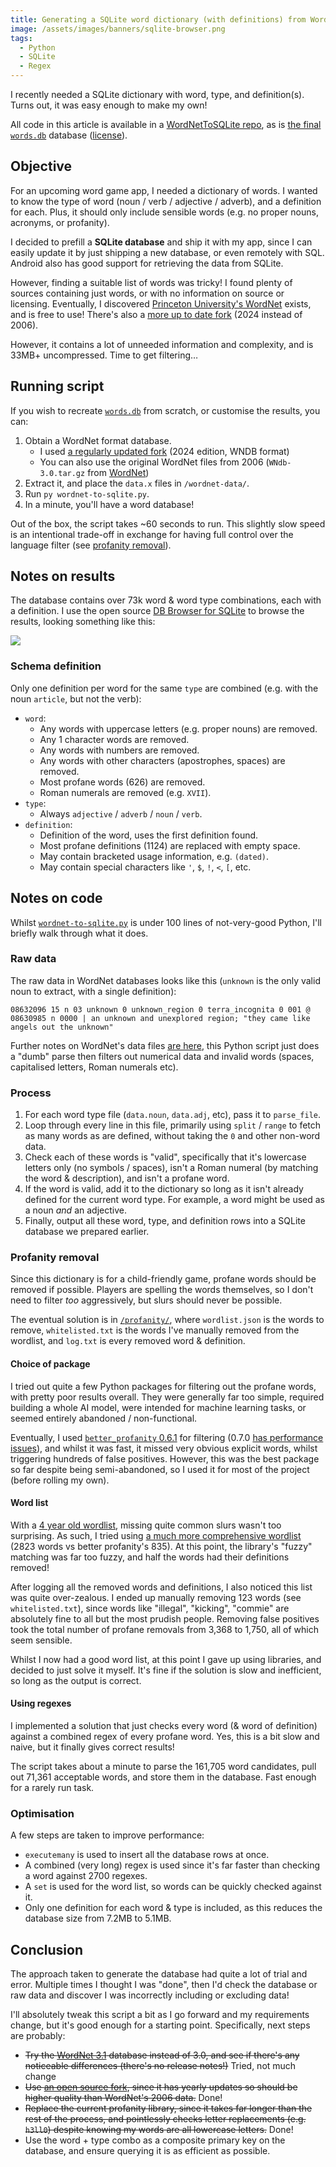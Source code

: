 ```yaml
---
title: Generating a SQLite word dictionary (with definitions) from WordNet using Python
image: /assets/images/banners/sqlite-browser.png
tags:
  - Python
  - SQLite
  - Regex
---
```


I recently needed a SQLite dictionary with word, type, and definition(s). Turns out, it was easy enough to make my own!

All code in this article is available in a [WordNetToSQLite repo](https://github.com/jakesteam/WordNetToSQLite/), as is [the final `words.db`](https://github.com/JakeSteam/WordNetToSQLite/blob/main/words.db) database ([license](https://github.com/JakeSteam/WordNetToSQLite/blob/main/LICENSE)).

## Objective

For an upcoming word game app, I needed a dictionary of words. I wanted to know the type of word (noun / verb / adjective / adverb), and a definition for each. Plus, it should only include sensible words (e.g. no proper nouns, acronyms, or profanity).

I decided to prefill a **SQLite database** and ship it with my app, since I can easily update it by just shipping a new database, or even remotely with SQL. Android also has good support for retrieving the data from SQLite.

However, finding a suitable list of words was tricky! I found plenty of sources containing just words, or with no information on source or licensing. Eventually, I discovered [Princeton University's WordNet](https://wordnet.princeton.edu/) exists, and is free to use! There's also a [more up to date fork](https://github.com/globalwordnet/english-wordnet) (2024 instead of 2006).

However, it contains a lot of unneeded information and complexity, and is 33MB+ uncompressed. Time to get filtering…

## Running script

If you wish to recreate [`words.db`](https://github.com/JakeSteam/WordNetToSQLite/blob/main/words.db) from scratch, or customise the results, you can:

1. Obtain a WordNet format database.
   - I used [a regularly updated fork](https://github.com/globalwordnet/english-wordnet) (2024 edition, WNDB format)
   - You can also use the original WordNet files from 2006 (`WNdb-3.0.tar.gz` from [WordNet](https://wordnet.princeton.edu/download/current-version))
2. Extract it, and place the `data.x` files in `/wordnet-data/`.
3. Run `py wordnet-to-sqlite.py`.
4. In a minute, you'll have a word database!

Out of the box, the script takes ~60 seconds to run. This slightly slow speed is an intentional trade-off in exchange for having full control over the language filter (see [profanity removal](#profanity-removal)).

## Notes on results

The database contains over 73k word & word type combinations, each with a definition. I use the open source [DB Browser for SQLite](https://sqlitebrowser.org/) to browse the results, looking something like this:

[![](/assets//images/2024/sqlite-browser.png)](/assets//images/2024/sqlite-browser.png)

### Schema definition

Only one definition per word for the same `type` are combined (e.g. with the noun `article`, but not the verb):

- `word`:
  - Any words with uppercase letters (e.g. proper nouns) are removed.
  - Any 1 character words are removed.
  - Any words with numbers are removed.
  - Any words with other characters (apostrophes, spaces) are removed.
  - Most profane words (626) are removed.
  - Roman numerals are removed (e.g. `XVII`).
- `type`:
  - Always `adjective` / `adverb` / `noun` / `verb`.
- `definition`:
  - Definition of the word, uses the first definition found.
  - Most profane definitions (1124) are replaced with empty space.
  - May contain bracketed usage information, e.g. `(dated)`.
  - May contain special characters like `'`, `$`, `!`, `<`, `[`, etc.

## Notes on code

Whilst [`wordnet-to-sqlite.py`](https://github.com/JakeSteam/WordNetToSQLite/blob/main/wordnet-to-sqlite.py) is under 100 lines of not-very-good Python, I'll briefly walk through what it does.

### Raw data

The raw data in WordNet databases looks like this (`unknown` is the only valid noun to extract, with a single definition):

```text
08632096 15 n 03 unknown 0 unknown_region 0 terra_incognita 0 001 @ 08630985 n 0000 | an unknown and unexplored region; "they came like angels out the unknown"
```

Further notes on WordNet's data files [are here](https://wordnet.princeton.edu/documentation/wndb5wn), this Python script just does a "dumb" parse then filters out numerical data and invalid words (spaces, capitalised letters, Roman numerals etc).

### Process

1. For each word type file (`data.noun`, `data.adj`, etc), pass it to `parse_file`.
2. Loop through every line in this file, primarily using `split` / `range` to fetch as many words as are defined, without taking the `0` and other non-word data.
3. Check each of these words is "valid", specifically that it's lowercase letters only (no symbols / spaces), isn't a Roman numeral (by matching the word & description), and isn't a profane word.
4. If the word is valid, add it to the dictionary so long as it isn't already defined for the current word type. For example, a word might be used as a noun _and_ an adjective.
5. Finally, output all these word, type, and definition rows into a SQLite database we prepared earlier.

### Profanity removal

Since this dictionary is for a child-friendly game, profane words should be removed if possible. Players are spelling the words themselves, so I don't need to filter _too_ aggressively, but slurs should never be possible.

The eventual solution is in [`/profanity/`](https://github.com/JakeSteam/WordNetToSQLite/tree/main/profanity), where `wordlist.json` is the words to remove, `whitelisted.txt` is the words I've manually removed from the wordlist, and `log.txt` is every removed word & definition.

#### Choice of package

I tried out quite a few Python packages for filtering out the profane words, with pretty poor results overall. They were generally far too simple, required building a whole AI model, were intended for machine learning tasks, or seemed entirely abandoned / non-functional.

Eventually, I used [`better_profanity` 0.6.1](https://github.com/snguyenthanh/better_profanity) for filtering (0.7.0 [has performance issues](https://github.com/snguyenthanh/better_profanity/issues/19)), and whilst it was fast, it missed very obvious explicit words, whilst triggering hundreds of false positives. However, this was the best package so far despite being semi-abandoned, so I used it for most of the project (before rolling my own).

#### Word list

With a [4 year old wordlist](https://github.com/snguyenthanh/better_profanity/blob/master/better_profanity/profanity_wordlist.txt), missing quite common slurs wasn't too surprising. As such, I tried using [a much more comprehensive wordlist](https://github.com/zacanger/profane-words/blob/master/words.json) (2823 words vs better profanity's 835). At this point, the library's "fuzzy" matching was far too fuzzy, and half the words had their definitions removed!

After logging all the removed words and definitions, I also noticed this list was quite over-zealous. I ended up manually removing 123 words (see `whitelisted.txt`), since words like "illegal", "kicking", "commie" are absolutely fine to all but the most prudish people. Removing false positives took the total number of profane removals from 3,368 to 1,750, all of which seem sensible.

Whilst I now had a good word list, at this point I gave up using libraries, and decided to just solve it myself. It's fine if the solution is slow and inefficient, so long as the output is correct.

#### Using regexes

I implemented a solution that just checks every word (& word of definition) against a combined regex of every profane word. Yes, this is a bit slow and naive, but it finally gives correct results!

The script takes about a minute to parse the 161,705 word candidates, pull out 71,361 acceptable words, and store them in the database. Fast enough for a rarely run task.

### Optimisation

A few steps are taken to improve performance:

- `executemany` is used to insert all the database rows at once.
- A combined (very long) regex is used since it's far faster than checking a word against 2700 regexes.
- A `set` is used for the word list, so words can be quickly checked against it.
- Only one definition for each word & type is included, as this reduces the database size from 7.2MB to 5.1MB.

## Conclusion

The approach taken to generate the database had quite a lot of trial and error. Multiple times I thought I was "done", then I'd check the database or raw data and discover I was incorrectly including or excluding data!

I'll absolutely tweak this script a bit as I go forward and my requirements change, but it's good enough for a starting point. Specifically, next steps are probably:

- ~~Try the [WordNet 3.1](https://wordnet.princeton.edu/download/current-version) database instead of 3.0, and see if there's any noticeable differences (there's no release notes!)~~ Tried, not much change
- ~~Use [an open source fork](https://github.com/globalwordnet/english-wordnet), since it has yearly updates so should be higher quality than WordNet's 2006 data.~~ Done!
- ~~Replace the current profanity library, since it takes far longer than the rest of the process, and pointlessly checks letter replacements (e.g. `h3ll0`) despite knowing my words are all lowercase letters.~~ Done!
- Use the word + type combo as a composite primary key on the database, and ensure querying it is as efficient as possible.
